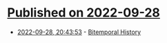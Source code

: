 # [Published on 2022-09-28](index.md)

* [2022-09-28, 20:43:53](https://lobste.rs/s/fxllfu/bitemporal_history) - [Bitemporal History](https://martinfowler.com/articles/bitemporal-history.html)
